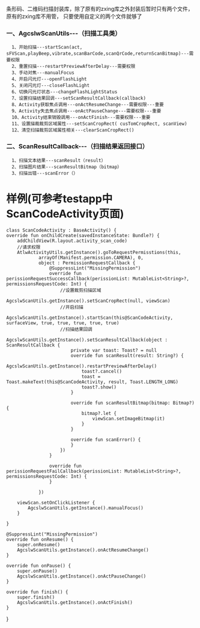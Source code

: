 条形码、二维码扫描封装库，除了原有的zxing库之外封装后暂时只有两个文件，原有的zxing库不用管，
只要使用自定义的两个文件就够了
 
<h3>一、AgcslwScanUtils---（扫描工具类）</h3>

      1、开始扫描---startScan(act, sFVScan,playBeep,vibrate,scanBarCode,scanQrCode,returnScanBitmap)---需要权限
      2、重置扫描---restartPreviewAfterDelay---需要权限
      3、手动对焦---manualFocus
      4、开启闪光灯---openFlashLight
      5、关闭闪光灯---closeFlashLight
      6、切换闪光灯状态---changeFlashLightStatus
      7、设置扫描结果回调---setScanResultCallback(callback)
      8、Activity获取焦点调用---onActResumeChange---需要权限---重要
      9、Activity失去焦点调用---onActPauseChange---需要权限---重要
      10、Activity结束销毁调用---onActFinish---需要权限---重要
      11、设置描裁裁剪区域属性---setScanCropRect( cusTomCropRect, scanView)
      12、清空扫描裁剪区域属性相关---clearScanCropRect()
      
      
<h3>二、ScanResultCallback---（扫描结果返回接口）</h3>

      1、扫描文本结果---scanResult（result）
      2、扫描图片结果---scanResultBitmap（bitmap）
      3、扫描出错---scanError（）
      
      
      
<h1>样例(可参考testapp中 ScanCodeActivity页面)</h1>


    class ScanCodeActivity : BaseActivity() {
    override fun onChildCreate(savedInstanceState: Bundle?) {
        addChildView(R.layout.activity_scan_code)
        //请求权限
        AtlwActivityUtils.getInstance().goToRequestPermisstions(this,
                arrayOf(Manifest.permission.CAMERA), 0,
                object : PermissionRequestCallback {
                    @SuppressLint("MissingPermission")
                    override fun perissionRequestSuccessCallback(perissionList: MutableList<String>?, permissionsRequestCode: Int) {
                        //设置裁剪扫描区域
                        AgcslwScanUtils.getInstance().setScanCropRect(null, viewScan)
                        //开启扫描
                        AgcslwScanUtils.getInstance().startScan(this@ScanCodeActivity, surfaceView, true, true, true, true, true)
                        //扫描结果回调
                        AgcslwScanUtils.getInstance().setScanResultCallback(object : ScanResultCallback {
                            private var toast: Toast? = null
                            override fun scanResult(result: String?) {
                                AgcslwScanUtils.getInstance().restartPreviewAfterDelay()
                                toast?.cancel()
                                toast = Toast.makeText(this@ScanCodeActivity, result, Toast.LENGTH_LONG)
                                toast?.show()
                            }

                            override fun scanResultBitmap(bitmap: Bitmap?) {
                                bitmap?.let {
                                    viewScan.setImageBitmap(it)
                                }
                            }

                            override fun scanError() {
                            }
                        })
                    }

                    override fun perissionRequestFailCallback(perissionList: MutableList<String>?, permissionsRequestCode: Int) {
                    }

                })

        viewScan.setOnClickListener {
            AgcslwScanUtils.getInstance().manualFocus()
        }

    }

    @SuppressLint("MissingPermission")
    override fun onResume() {
        super.onResume()
        AgcslwScanUtils.getInstance().onActResumeChange()
    }

    override fun onPause() {
        super.onPause()
        AgcslwScanUtils.getInstance().onActPauseChange()
    }

    override fun finish() {
        super.finish()
        AgcslwScanUtils.getInstance().onActFinish()
    }

}
